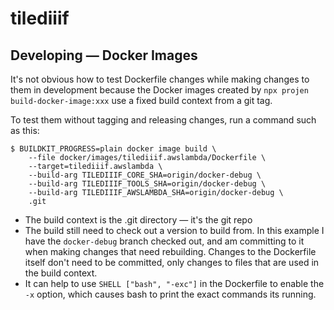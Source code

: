 # tilediiif

## Developing — Docker Images

It's not obvious how to test Dockerfile changes while making changes to them in
development because the Docker images created by
`npx projen build-docker-image:xxx` use a fixed build context from a git tag.

To test them without tagging and releasing changes, run a command such as this:

```console
$ BUILDKIT_PROGRESS=plain docker image build \
    --file docker/images/tilediiif.awslambda/Dockerfile \
    --target=tilediiif.awslambda \
    --build-arg TILEDIIIF_CORE_SHA=origin/docker-debug \
    --build-arg TILEDIIIF_TOOLS_SHA=origin/docker-debug \
    --build-arg TILEDIIIF_AWSLAMBDA_SHA=origin/docker-debug \
    .git
```

-   The build context is the .git directory — it's the git repo
-   The build still need to check out a version to build from. In this example I
    have the `docker-debug` branch checked out, and am committing to it when
    making changes that need rebuilding. Changes to the Dockerfile itself don't
    need to be committed, only changes to files that are used in the build
    context.
-   It can help to use `SHELL ["bash", "-exc"]` in the Dockerfile to enable the
    `-x` option, which causes bash to print the exact commands its running.
